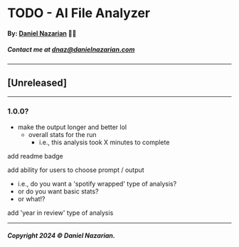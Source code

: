# TODO - AI File Analyzer
#### By: [Daniel Nazarian](https://www.danielnazarian.com) 🐧👹
##### Contact me at <dnaz@danielnazarian.com>

-------------------------------------------------------
## [Unreleased]
-----
### 1.0.0?



- make the output longer and better lol
  - overall stats for the run
    - i.e., this analysis took X minutes to complete
  


add readme badge



add ability for users to choose prompt / output
- i.e., do you want a 'spotify wrapped' type of analysis?
- or do you want basic stats?
- or what!?



add 'year in review' type of analysis

-------------------------------------------------------

##### Copyright 2024 © Daniel Nazarian.
